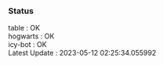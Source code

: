 ### Status


table : OK  
hogwarts : OK  
icy-bot : OK  
Latest Update : 2023-05-12 02:25:34.055992
